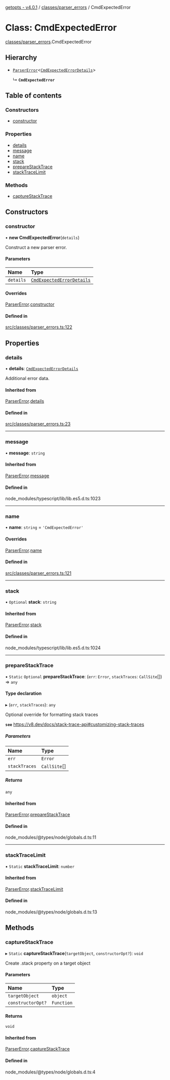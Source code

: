 [getopts - v4.0.1](../README.md) / [classes/parser_errors](../modules/classes_parser_errors.md) / CmdExpectedError

# Class: CmdExpectedError

[classes/parser_errors](../modules/classes_parser_errors.md).CmdExpectedError

## Hierarchy

- [`ParserError`](classes_parser_errors.ParserError.md)<[`CmdExpectedErrorDetails`](../interfaces/interfaces_parser_error_details.CmdExpectedErrorDetails.md)\>

  ↳ **`CmdExpectedError`**

## Table of contents

### Constructors

- [constructor](classes_parser_errors.CmdExpectedError.md#constructor)

### Properties

- [details](classes_parser_errors.CmdExpectedError.md#details)
- [message](classes_parser_errors.CmdExpectedError.md#message)
- [name](classes_parser_errors.CmdExpectedError.md#name)
- [stack](classes_parser_errors.CmdExpectedError.md#stack)
- [prepareStackTrace](classes_parser_errors.CmdExpectedError.md#preparestacktrace)
- [stackTraceLimit](classes_parser_errors.CmdExpectedError.md#stacktracelimit)

### Methods

- [captureStackTrace](classes_parser_errors.CmdExpectedError.md#capturestacktrace)

## Constructors

### constructor

• **new CmdExpectedError**(`details`)

Construct a new parser error.

#### Parameters

| Name      | Type                                                                                                  |
| :-------- | :---------------------------------------------------------------------------------------------------- |
| `details` | [`CmdExpectedErrorDetails`](../interfaces/interfaces_parser_error_details.CmdExpectedErrorDetails.md) |

#### Overrides

[ParserError](classes_parser_errors.ParserError.md).[constructor](classes_parser_errors.ParserError.md#constructor)

#### Defined in

[src/classes/parser_errors.ts:122](https://github.com/prasadrajandran/node-getopts/blob/6df82cf/src/classes/parser_errors.ts#L122)

## Properties

### details

• **details**: [`CmdExpectedErrorDetails`](../interfaces/interfaces_parser_error_details.CmdExpectedErrorDetails.md)

Additional error data.

#### Inherited from

[ParserError](classes_parser_errors.ParserError.md).[details](classes_parser_errors.ParserError.md#details)

#### Defined in

[src/classes/parser_errors.ts:23](https://github.com/prasadrajandran/node-getopts/blob/6df82cf/src/classes/parser_errors.ts#L23)

---

### message

• **message**: `string`

#### Inherited from

[ParserError](classes_parser_errors.ParserError.md).[message](classes_parser_errors.ParserError.md#message)

#### Defined in

node_modules/typescript/lib/lib.es5.d.ts:1023

---

### name

• **name**: `string` = `'CmdExpectedError'`

#### Overrides

[ParserError](classes_parser_errors.ParserError.md).[name](classes_parser_errors.ParserError.md#name)

#### Defined in

[src/classes/parser_errors.ts:121](https://github.com/prasadrajandran/node-getopts/blob/6df82cf/src/classes/parser_errors.ts#L121)

---

### stack

• `Optional` **stack**: `string`

#### Inherited from

[ParserError](classes_parser_errors.ParserError.md).[stack](classes_parser_errors.ParserError.md#stack)

#### Defined in

node_modules/typescript/lib/lib.es5.d.ts:1024

---

### prepareStackTrace

▪ `Static` `Optional` **prepareStackTrace**: (`err`: `Error`, `stackTraces`: `CallSite`[]) => `any`

#### Type declaration

▸ (`err`, `stackTraces`): `any`

Optional override for formatting stack traces

**`see`** https://v8.dev/docs/stack-trace-api#customizing-stack-traces

##### Parameters

| Name          | Type         |
| :------------ | :----------- |
| `err`         | `Error`      |
| `stackTraces` | `CallSite`[] |

##### Returns

`any`

#### Inherited from

[ParserError](classes_parser_errors.ParserError.md).[prepareStackTrace](classes_parser_errors.ParserError.md#preparestacktrace)

#### Defined in

node_modules/@types/node/globals.d.ts:11

---

### stackTraceLimit

▪ `Static` **stackTraceLimit**: `number`

#### Inherited from

[ParserError](classes_parser_errors.ParserError.md).[stackTraceLimit](classes_parser_errors.ParserError.md#stacktracelimit)

#### Defined in

node_modules/@types/node/globals.d.ts:13

## Methods

### captureStackTrace

▸ `Static` **captureStackTrace**(`targetObject`, `constructorOpt?`): `void`

Create .stack property on a target object

#### Parameters

| Name              | Type       |
| :---------------- | :--------- |
| `targetObject`    | `object`   |
| `constructorOpt?` | `Function` |

#### Returns

`void`

#### Inherited from

[ParserError](classes_parser_errors.ParserError.md).[captureStackTrace](classes_parser_errors.ParserError.md#capturestacktrace)

#### Defined in

node_modules/@types/node/globals.d.ts:4

